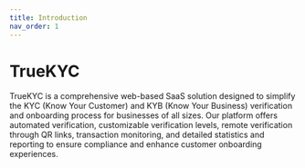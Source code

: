 ```yaml
---
title: Introduction
nav_order: 1
---
```


# TrueKYC

TrueKYC is a comprehensive web-based SaaS solution designed to simplify the KYC (Know Your Customer) and KYB (Know Your Business) verification and onboarding process for businesses of all sizes. Our platform offers automated verification, customizable verification levels, remote verification through QR links, transaction monitoring, and detailed statistics and reporting to ensure compliance and enhance customer onboarding experiences.